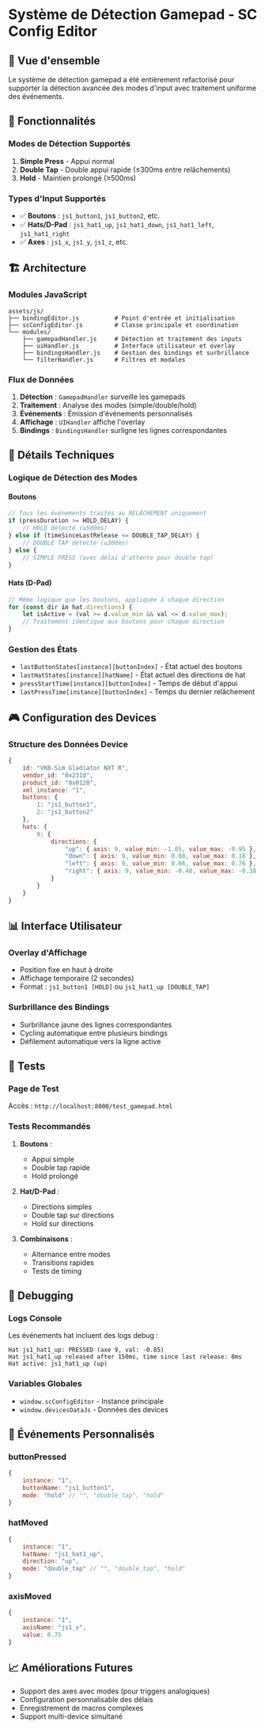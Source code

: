# Système de Détection Gamepad - SC Config Editor

## 🎯 Vue d'ensemble

Le système de détection gamepad a été entièrement refactorisé pour supporter la détection avancée des modes d'input avec traitement uniforme des événements.

## 🚀 Fonctionnalités

### **Modes de Détection Supportés**

1. **Simple Press** - Appui normal
2. **Double Tap** - Double appui rapide (≤300ms entre relâchements)
3. **Hold** - Maintien prolongé (≥500ms)

### **Types d'Input Supportés**

- ✅ **Boutons** : `js1_button1`, `js1_button2`, etc.
- ✅ **Hats/D-Pad** : `js1_hat1_up`, `js1_hat1_down`, `js1_hat1_left`, `js1_hat1_right`
- ✅ **Axes** : `js1_x`, `js1_y`, `js1_z`, etc.

## 🏗️ Architecture

### **Modules JavaScript**

```
assets/js/
├── bindingEditor.js          # Point d'entrée et initialisation
├── scConfigEditor.js         # Classe principale et coordination
└── modules/
    ├── gamepadHandler.js     # Détection et traitement des inputs
    ├── uiHandler.js          # Interface utilisateur et overlay
    ├── bindingsHandler.js    # Gestion des bindings et surbrillance
    └── filterHandler.js      # Filtres et modales
```

### **Flux de Données**

1. **Détection** : `GamepadHandler` surveille les gamepads
2. **Traitement** : Analyse des modes (simple/double/hold)
3. **Événements** : Émission d'événements personnalisés
4. **Affichage** : `UIHandler` affiche l'overlay
5. **Bindings** : `BindingsHandler` surligne les lignes correspondantes

## 🔧 Détails Techniques

### **Logique de Détection des Modes**

#### Boutons
```javascript
// Tous les événements traités au RELÂCHEMENT uniquement
if (pressDuration >= HOLD_DELAY) {
    // HOLD détecté (≥500ms)
} else if (timeSinceLastRelease <= DOUBLE_TAP_DELAY) {
    // DOUBLE TAP détecté (≤300ms)
} else {
    // SIMPLE PRESS (avec délai d'attente pour double tap)
}
```

#### Hats (D-Pad)
```javascript
// Même logique que les boutons, appliquée à chaque direction
for (const dir in hat.directions) {
    let isActive = (val >= d.value_min && val <= d.value_max);
    // Traitement identique aux boutons pour chaque direction
}
```

### **Gestion des États**

- `lastButtonStates[instance][buttonIndex]` - État actuel des boutons
- `lastHatStates[instance][hatName]` - État actuel des directions de hat
- `pressStartTime[instance][buttonIndex]` - Temps de début d'appui
- `lastPressTime[instance][buttonIndex]` - Temps du dernier relâchement

## 🎮 Configuration des Devices

### **Structure des Données Device**

```javascript
{
    id: "VKB-Sim Gladiator NXT R",
    vendor_id: "0x231d",
    product_id: "0x0120",
    xml_instance: "1",
    buttons: {
        1: "js1_button1",
        2: "js1_button2"
    },
    hats: {
        9: {
            directions: {
                "up": { axis: 9, value_min: -1.05, value_max: -0.95 },
                "down": { axis: 9, value_min: 0.08, value_max: 0.18 },
                "left": { axis: 9, value_min: 0.66, value_max: 0.76 },
                "right": { axis: 9, value_min: -0.48, value_max: -0.38 }
            }
        }
    }
}
```

## 📊 Interface Utilisateur

### **Overlay d'Affichage**

- Position fixe en haut à droite
- Affichage temporaire (2 secondes)
- Format : `js1_button1 [HOLD]` ou `js1_hat1_up [DOUBLE_TAP]`

### **Surbrillance des Bindings**

- Surbrillance jaune des lignes correspondantes
- Cycling automatique entre plusieurs bindings
- Défilement automatique vers la ligne active

## 🧪 Tests

### **Page de Test**

Accès : `http://localhost:8000/test_gamepad.html`

### **Tests Recommandés**

1. **Boutons** :
   - Appui simple
   - Double tap rapide
   - Hold prolongé

2. **Hat/D-Pad** :
   - Directions simples
   - Double tap sur directions
   - Hold sur directions

3. **Combinaisons** :
   - Alternance entre modes
   - Transitions rapides
   - Tests de timing

## 🚨 Debugging

### **Logs Console**

Les événements hat incluent des logs debug :
```
Hat js1_hat1_up: PRESSED (axe 9, val: -0.85)
Hat js1_hat1_up released after 150ms, time since last release: 0ms
Hat activé: js1_hat1_up (up)
```

### **Variables Globales**

- `window.scConfigEditor` - Instance principale
- `window.devicesDataJs` - Données des devices

## 🔄 Événements Personnalisés

### **buttonPressed**
```javascript
{
    instance: "1",
    buttonName: "js1_button1", 
    mode: "hold" // "", "double_tap", "hold"
}
```

### **hatMoved**
```javascript
{
    instance: "1",
    hatName: "js1_hat1_up",
    direction: "up",
    mode: "double_tap" // "", "double_tap", "hold"
}
```

### **axisMoved**
```javascript
{
    instance: "1",
    axisName: "js1_x",
    value: 0.75
}
```

## 📈 Améliorations Futures

- Support des axes avec modes (pour triggers analogiques)
- Configuration personnalisable des délais
- Enregistrement de macros complexes
- Support multi-device simultané
